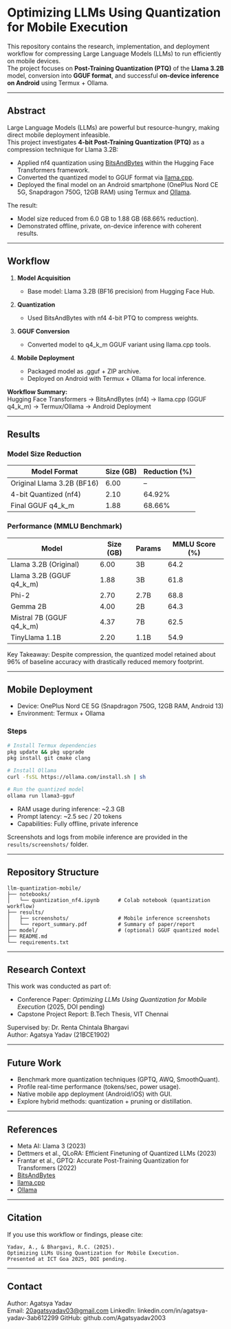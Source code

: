 # Optimizing LLMs Using Quantization for Mobile Execution

This repository contains the research, implementation, and deployment workflow for compressing Large Language Models (LLMs) to run efficiently on mobile devices.  
The project focuses on **Post-Training Quantization (PTQ)** of the **Llama 3.2B** model, conversion into **GGUF format**, and successful **on-device inference on Android** using Termux + Ollama.

---

## Abstract

Large Language Models (LLMs) are powerful but resource-hungry, making direct mobile deployment infeasible.  
This project investigates **4-bit Post-Training Quantization (PTQ)** as a compression technique for Llama 3.2B:

- Applied nf4 quantization using [BitsAndBytes](https://github.com/TimDettmers/bitsandbytes) within the Hugging Face Transformers framework.  
- Converted the quantized model to GGUF format via [llama.cpp](https://github.com/ggerganov/llama.cpp).  
- Deployed the final model on an Android smartphone (OnePlus Nord CE 5G, Snapdragon 750G, 12GB RAM) using Termux and [Ollama](https://ollama.com/).  

The result:  
- Model size reduced from 6.0 GB to 1.88 GB (68.66% reduction).  
- Demonstrated offline, private, on-device inference with coherent results.

---

## Workflow

1. **Model Acquisition**  
   - Base model: Llama 3.2B (BF16 precision) from Hugging Face Hub.  

2. **Quantization**  
   - Used BitsAndBytes with nf4 4-bit PTQ to compress weights.  

3. **GGUF Conversion**  
   - Converted model to q4_k_m GGUF variant using llama.cpp tools.  

4. **Mobile Deployment**  
   - Packaged model as .gguf + ZIP archive.  
   - Deployed on Android with Termux + Ollama for local inference.  

**Workflow Summary:**  
Hugging Face Transformers → BitsAndBytes (nf4) → llama.cpp (GGUF q4_k_m) → Termux/Ollama → Android Deployment

---

## Results

### Model Size Reduction
| Model Format               | Size (GB) | Reduction (%) |
|-----------------------------|-----------|---------------|
| Original Llama 3.2B (BF16)  | 6.00      | –             |
| 4-bit Quantized (nf4)       | 2.10      | 64.92%        |
| Final GGUF q4_k_m           | 1.88      | 68.66%        |

### Performance (MMLU Benchmark)
| Model                     | Size (GB) | Params | MMLU Score (%) |
|----------------------------|-----------|--------|----------------|
| Llama 3.2B (Original)      | 6.00      | 3B     | 64.2           |
| Llama 3.2B (GGUF q4_k_m)   | 1.88      | 3B     | 61.8           |
| Phi-2                      | 2.70      | 2.7B   | 68.8           |
| Gemma 2B                   | 4.00      | 2B     | 64.3           |
| Mistral 7B (GGUF q4_k_m)   | 4.37      | 7B     | 62.5           |
| TinyLlama 1.1B             | 2.20      | 1.1B   | 54.9           |

Key Takeaway: Despite compression, the quantized model retained about 96% of baseline accuracy with drastically reduced memory footprint.

---

## Mobile Deployment

- Device: OnePlus Nord CE 5G (Snapdragon 750G, 12GB RAM, Android 13)  
- Environment: Termux + Ollama  

### Steps
```bash
# Install Termux dependencies
pkg update && pkg upgrade
pkg install git cmake clang

# Install Ollama
curl -fsSL https://ollama.com/install.sh | sh

# Run the quantized model
ollama run llama3-gguf
```

- RAM usage during inference: ~2.3 GB  
- Prompt latency: ~2.5 sec / 20 tokens  
- Capabilities: Fully offline, private inference  

Screenshots and logs from mobile inference are provided in the `results/screenshots/` folder.

---

## Repository Structure
```
llm-quantization-mobile/
├── notebooks/
│   └── quantization_nf4.ipynb      # Colab notebook (quantization workflow)
├── results/
│   ├── screenshots/                # Mobile inference screenshots
│   └── report_summary.pdf          # Summary of paper/report
├── model/                          # (optional) GGUF quantized model
├── README.md
└── requirements.txt
```

---

## Research Context

This work was conducted as part of:  
- Conference Paper: *Optimizing LLMs Using Quantization for Mobile Execution* (2025, DOI pending)  
- Capstone Project Report: B.Tech Thesis, VIT Chennai  

Supervised by: Dr. Renta Chintala Bhargavi  
Author: Agatsya Yadav (21BCE1902)  

---

## Future Work

- Benchmark more quantization techniques (GPTQ, AWQ, SmoothQuant).  
- Profile real-time performance (tokens/sec, power usage).  
- Native mobile app deployment (Android/iOS) with GUI.  
- Explore hybrid methods: quantization + pruning or distillation.  

---

## References

- Meta AI: Llama 3 (2023)  
- Dettmers et al., QLoRA: Efficient Finetuning of Quantized LLMs (2023)  
- Frantar et al., GPTQ: Accurate Post-Training Quantization for Transformers (2022)  
- [BitsAndBytes](https://github.com/TimDettmers/bitsandbytes)  
- [llama.cpp](https://github.com/ggerganov/llama.cpp)  
- [Ollama](https://ollama.com)  

---

## Citation

If you use this workflow or findings, please cite:

```
Yadav, A., & Bhargavi, R.C. (2025).
Optimizing LLMs Using Quantization for Mobile Execution.
Presented at ICT Goa 2025, DOI pending.
```

---

## Contact

Author: Agatsya Yadav  
Email: 20agatsyadav03@gmail.com 
LinkedIn: linkedin.com/in/agatsya-yadav-3ab612299
GitHub: github.com/Agatsyadav2003  
